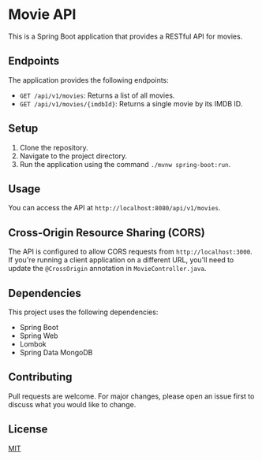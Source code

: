 # Movie API

This is a Spring Boot application that provides a RESTful API for movies.

## Endpoints

The application provides the following endpoints:

- `GET /api/v1/movies`: Returns a list of all movies.
- `GET /api/v1/movies/{imdbId}`: Returns a single movie by its IMDB ID.

## Setup

1. Clone the repository.
2. Navigate to the project directory.
3. Run the application using the command `./mvnw spring-boot:run`.

## Usage

You can access the API at `http://localhost:8080/api/v1/movies`.

## Cross-Origin Resource Sharing (CORS)

The API is configured to allow CORS requests from `http://localhost:3000`. If you're running a client application on a different URL, you'll need to update the `@CrossOrigin` annotation in `MovieController.java`.

## Dependencies

This project uses the following dependencies:

- Spring Boot
- Spring Web
- Lombok
- Spring Data MongoDB

## Contributing

Pull requests are welcome. For major changes, please open an issue first to discuss what you would like to change.

## License

[MIT](https://choosealicense.com/licenses/mit/)